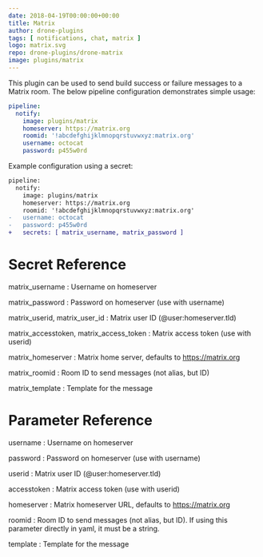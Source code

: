 ```yaml
---
date: 2018-04-19T00:00:00+00:00
title: Matrix
author: drone-plugins
tags: [ notifications, chat, matrix ]
logo: matrix.svg
repo: drone-plugins/drone-matrix
image: plugins/matrix
---
```


This plugin can be used to send build success or failure messages to a Matrix room. The below pipeline configuration demonstrates simple usage:

```yaml
pipeline:
  notify:
    image: plugins/matrix
    homeserver: https://matrix.org
    roomid: '!abcdefghijklmnopqrstuvwxyz:matrix.org'
    username: octocat
    password: p455w0rd
```

Example configuration using a secret:

```diff
pipeline:
  notify:
    image: plugins/matrix
    homeserver: https://matrix.org
    roomid: '!abcdefghijklmnopqrstuvwxyz:matrix.org'
-   username: octocat
-   password: p455w0rd
+   secrets: [ matrix_username, matrix_password ]
```

# Secret Reference

matrix_username
: Username on homeserver

matrix_password
: Password on homeserver (use with username)

matrix_userid, matrix_user_id
: Matrix user ID (@user:homeserver.tld)

matrix_accesstoken, matrix_access_token
: Matrix access token (use with userid)

matrix_homeserver
: Matrix home server, defaults to https://matrix.org

matrix_roomid
: Room ID to send messages (not alias, but ID)

matrix_template
: Template for the message

# Parameter Reference

username
: Username on homeserver

password
: Password on homeserver (use with username)

userid
: Matrix user ID (@user:homeserver.tld)

accesstoken
: Matrix access token (use with userid)

homeserver
: Matrix homeserver URL, defaults to https://matrix.org

roomid
: Room ID to send messages (not alias, but ID). If using this parameter directly in yaml, it must be a string.

template
: Template for the message
